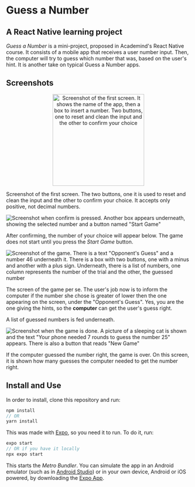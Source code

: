 # Guess a Number
## A React Native learning project

*Guess a Number* is a mini-project, proposed in Academind's React Native course. It consists of a mobile app that receives a user number input. Then, the computer will try to guess which number that was, based on the user's hint. It is another take on typical Guess a Number apps.

## Screenshots
<p align="center">
  <img src="/readme-img/01.png" alt="Screenshot of the first screen. It shows the name of the app, then a box to insert a number. Two buttons, one to reset and clean the input and the other to confirm your choice"width="250">
</p>

Screenshot of the first screen. The two buttons, one it is used to reset and clean the input and the other to confirm your choice. It accepts only positive, not decimal numbers.

![Screenshot when confirm is pressed. Another box appears underneath, showing the selected number and a button named "Start Game"](./readme-img/03.png)

After confirming, the number of your choice will appear below. The game does not start until you press the *Start Game* button.

![Screenshot of the game. There is a text "Opponent's Guess" and a number 46 underneath it. There is a box with two buttons, one with a minus and another with a plus sign. Underneath, there is a list of numbers, one column represents the number of the trial and the other, the guessed number](./readme-img/04.png)

The screen of the game per se. The user's job now is to inform the computer if the number she chose is greater of lower then the one appearing on the screen, under the "Opponent's Guess". Yes, you are the one giving the hints, so the **computer** can get the user's guess right.

A list of guessed numbers is fed underneath.

![Screenshot when the game is done. A picture of a sleeping cat is shown and the text "Your phone needed 7 rounds to guess the number 25" appears. There is also a button that reads "New Game"](./readme-img/05.png)

If the computer guessed the number right, the game is over. On this screen, it is shown how many guesses the computer needed to get the number right.

## Install and Use
In order to install, clone this repository and run:
```javascript
npm install
// OR
yarn install
```

This was made with [Expo](https://expo.io/), so you need it to run. To do it, run:
```javascript
expo start
// OR if you have it locally
npx expo start
```

This starts the *Metro Bundler*. You can simulate the app in an Android emulator (such as in [Android Studio](https://developer.android.com/studio)) or in your own device, Android or iOS powered, by downloading the [Expo App](https://expo.io/tools#client).